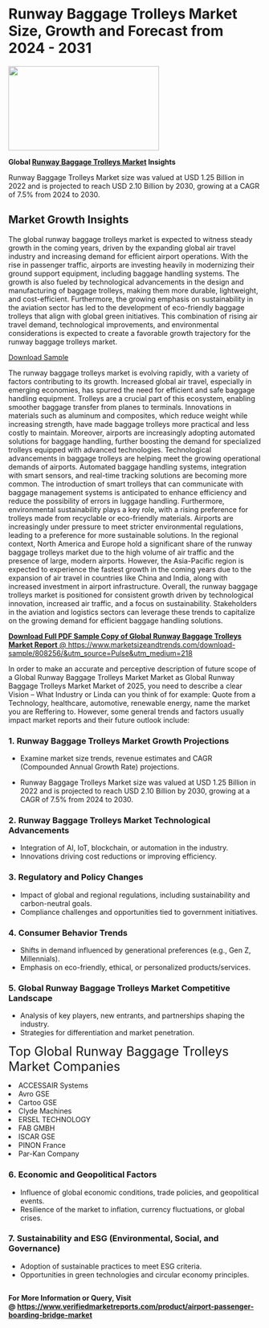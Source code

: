 <H1>Runway Baggage Trolleys Market Size, Growth and Forecast from 2024 - 2031</H1><img class="aligncenter size-medium wp-image-584254" src="https://thirdeyenews.in/wp-content/uploads/2024/09/Global-Market-Research-300x168.jpeg" alt="" width="300" height="168" /><p><strong>Global&nbsp;<a href="https://www.marketsizeandtrends.com/download-sample/808256/&amp;utm_source=Pulse&amp;utm_medium=218">Runway Baggage Trolleys Market</a> Insights</strong></p><p>Runway Baggage Trolleys Market size was valued at USD 1.25 Billion in 2022 and is projected to reach USD 2.10 Billion by 2030, growing at a CAGR of 7.5% from 2024 to 2030.</p><p><h2>Market Growth Insights</h2> <p>The global runway baggage trolleys market is expected to witness steady growth in the coming years, driven by the expanding global air travel industry and increasing demand for efficient airport operations. With the rise in passenger traffic, airports are investing heavily in modernizing their ground support equipment, including baggage handling systems. The growth is also fueled by technological advancements in the design and manufacturing of baggage trolleys, making them more durable, lightweight, and cost-efficient. Furthermore, the growing emphasis on sustainability in the aviation sector has led to the development of eco-friendly baggage trolleys that align with global green initiatives. This combination of rising air travel demand, technological improvements, and environmental considerations is expected to create a favorable growth trajectory for the runway baggage trolleys market.</p> <p><a href="#">Download Sample</a></p> <p>The runway baggage trolleys market is evolving rapidly, with a variety of factors contributing to its growth. Increased global air travel, especially in emerging economies, has spurred the need for efficient and safe baggage handling equipment. Trolleys are a crucial part of this ecosystem, enabling smoother baggage transfer from planes to terminals. Innovations in materials such as aluminum and composites, which reduce weight while increasing strength, have made baggage trolleys more practical and less costly to maintain. Moreover, airports are increasingly adopting automated solutions for baggage handling, further boosting the demand for specialized trolleys equipped with advanced technologies. Technological advancements in baggage trolleys are helping meet the growing operational demands of airports. Automated baggage handling systems, integration with smart sensors, and real-time tracking solutions are becoming more common. The introduction of smart trolleys that can communicate with baggage management systems is anticipated to enhance efficiency and reduce the possibility of errors in luggage handling. Furthermore, environmental sustainability plays a key role, with a rising preference for trolleys made from recyclable or eco-friendly materials. Airports are increasingly under pressure to meet stricter environmental regulations, leading to a preference for more sustainable solutions. In the regional context, North America and Europe hold a significant share of the runway baggage trolleys market due to the high volume of air traffic and the presence of large, modern airports. However, the Asia-Pacific region is expected to experience the fastest growth in the coming years due to the expansion of air travel in countries like China and India, along with increased investment in airport infrastructure. Overall, the runway baggage trolleys market is positioned for consistent growth driven by technological innovation, increased air traffic, and a focus on sustainability. Stakeholders in the aviation and logistics sectors can leverage these trends to capitalize on the growing demand for efficient baggage handling solutions.</p> <p><a href="#"></p><p><span class=""><strong>Download Full PDF Sample Copy of Global Runway Baggage Trolleys Market Report</strong> @ <a href="https://www.marketsizeandtrends.com/download-sample/808256/&amp;utm_source=Pulse&amp;utm_medium=218" target="_blank">https://www.marketsizeandtrends.com/download-sample/808256/&amp;utm_source=Pulse&amp;utm_medium=218</a></span></p><p>In order to make an accurate and perceptive description of future scope of a Global&nbsp;Runway Baggage Trolleys Market Market as Global&nbsp;Runway Baggage Trolleys Market Market of 2025, you need to describe a clear Vision &ndash; What Industry or Linda can you think of for example: Quote from a Technology, healthcare, automotive, renewable energy, name the market you are Reffering to. However, some general trends and factors usually impact market reports and their future outlook include:</p><h3>1.&nbsp;<strong>Runway Baggage Trolleys Market Growth Projections</strong></h3><ul><li>Examine market size trends, revenue estimates and CAGR (Compounded Annual Growth Rate) projections.</li><li><p>Runway Baggage Trolleys Market size was valued at USD 1.25 Billion in 2022 and is projected to reach USD 2.10 Billion by 2030, growing at a CAGR of 7.5% from 2024 to 2030.</p></li></ul><h3>2.&nbsp;<strong>Runway Baggage Trolleys Market Technological Advancements</strong></h3><ul><li>Integration of AI, IoT, blockchain, or automation in the industry.</li><li>Innovations driving cost reductions or improving efficiency.</li></ul><h3>3.&nbsp;<strong>Regulatory and Policy Changes</strong></h3><ul><li>Impact of global and regional regulations, including sustainability and carbon-neutral goals.</li><li>Compliance challenges and opportunities tied to government initiatives.</li></ul><h3>4.&nbsp;<strong>Consumer Behavior Trends</strong></h3><ul><li>Shifts in demand influenced by generational preferences (e.g., Gen Z, Millennials).</li><li>Emphasis on eco-friendly, ethical, or personalized products/services.</li></ul><h3>5.&nbsp;<strong>Global Runway Baggage Trolleys Market Competitive Landscape</strong></h3><ul><li>Analysis of key players, new entrants, and partnerships shaping the industry.</li><li>Strategies for differentiation and market penetration.</li></ul><p data-pm-slice="1 1 []"><span style="color: inherit; font-family: inherit; font-size: 25px;">Top Global Runway Baggage Trolleys Market Companies</span></p><div class="" data-test-id=""><p><li>ACCESSAIR Systems</li><li> Avro GSE</li><li> Cartoo GSE</li><li> Clyde Machines</li><li> ERSEL TECHNOLOGY</li><li> FAB GMBH</li><li> ISCAR GSE</li><li> PINON France</li><li> Par-Kan Company</li></p></div><h3>6.&nbsp;<strong>Economic and Geopolitical Factors</strong></h3><ul><li>Influence of global economic conditions, trade policies, and geopolitical events.</li><li>Resilience of the market to inflation, currency fluctuations, or global crises.</li></ul><h3>7.&nbsp;<strong>Sustainability and ESG (Environmental, Social, and Governance)</strong></h3><ul><li>Adoption of sustainable practices to meet ESG criteria.</li><li>Opportunities in green technologies and circular economy principles.</li></ul><h2><strong style="font-size: 14px;">For More Information or Query, Visit @&nbsp;</strong><a style="background-color: #ffffff; font-size: 14px;" href="https://www.marketsizeandtrends.com/report/runway-baggage-trolleys-market/" target="_blank">https://www.verifiedmarketreports.com/product/airport-passenger-boarding-bridge-market</a></h2>
